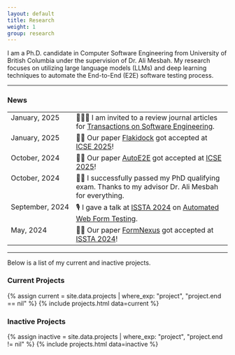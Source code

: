 ```yaml
---
layout: default
title: Research
weight: 1
group: research
---
```


I am a Ph.D. candidate in Computer Software Engineering from University of British Columbia under the supervision of Dr. Ali Mesbah. My research focuses on utilizing large language models (LLMs) and deep learning techniques to automate the End-to-End (E2E) software testing process.

---

### News

<table>
  <tr>
    <td style="vertical-align: top;">January,&nbsp;2025</td>
    <td>
    🧑🏻‍💻 I am invited to a review journal articles for <a href="https://www.computer.org/csdl/journal/ts">Transactions on Software Engineering</a>.
    </td>
  </tr>
  <tr>
    <td style="vertical-align: top;">January,&nbsp;2025</td>
    <td>
    🎉🎉 Our paper <a href="https://www.computer.org/csdl/proceedings-article/icse/2025/056900a678/251mGE6xELC">Flakidock</a> got accepted at <a href="https://conf.researchr.org/home/icse-2025">ICSE 2025</a>!
    </td>
  </tr>
  <tr>
    <td style="vertical-align: top;">October,&nbsp;2024</td>
    <td>
    🎉🎉 Our paper <a href="https://www.computer.org/csdl/proceedings-article/icse/2025/056900a678/251mGE6xELC">AutoE2E</a> got accepted at <a href="https://conf.researchr.org/home/icse-2025">ICSE 2025</a>!
    </td>
  </tr>
  <tr>
    <td style="vertical-align: top;">October,&nbsp;2024</td>
    <td>
    🙏🏻 I successfully passed my PhD qualifying exam. Thanks to my advisor Dr. Ali Mesbah for everything.
    </td>
  </tr>
  <tr>
    <td style="vertical-align: top;">September,&nbsp;2024</td>
    <td>
    🎙️ I gave a talk at <a href="https://conf.researchr.org/home/issta-2024">ISSTA 2024</a> on <a href="https://dl.acm.org/doi/abs/10.1145/3650212.3680332">Automated Web Form Testing</a>.
    </td>
  </tr>
  <tr>
    <td style="vertical-align: top;">May,&nbsp;2024</td>
    <td>
    🎉🎉 Our paper <a href="https://dl.acm.org/doi/abs/10.1145/3650212.3680332">FormNexus</a> got accepted at <a href="https://conf.researchr.org/home/issta-2024">ISSTA 2024</a>!
    </td>
  </tr>
</table>

---

Below is a list of my current and inactive projects.

### Current Projects
{% assign current = site.data.projects | where_exp: "project", "project.end == nil" %}
{% include projects.html data=current %}

### Inactive Projects
{% assign inactive = site.data.projects | where_exp: "project", "project.end != nil" %}
{% include projects.html data=inactive %}
